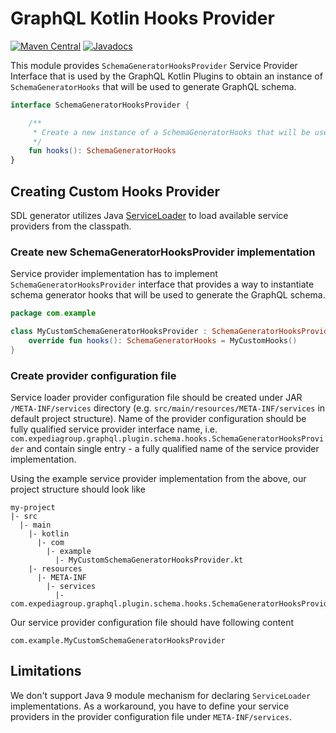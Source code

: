 # GraphQL Kotlin Hooks Provider

[![Maven Central](https://img.shields.io/maven-central/v/com.expediagroup/graphql-kotlin-hooks-provider.svg?label=Maven%20Central)](https://central.sonatype.com/search?namespace=com.expediagroup&q=name%3Agraphql-kotlin-hooks-provider)
[![Javadocs](https://img.shields.io/maven-central/v/com.expediagroup/graphql-kotlin-hooks-provider.svg?label=javadoc&colorB=brightgreen)](https://www.javadoc.io/doc/com.expediagroup/graphql-kotlin-hooks-provider)

This module provides `SchemaGeneratorHooksProvider` Service Provider Interface that is used by the GraphQL Kotlin Plugins
to obtain an instance of `SchemaGeneratorHooks` that will be used to generate GraphQL schema.

```kotlin
interface SchemaGeneratorHooksProvider {

    /**
     * Create a new instance of a SchemaGeneratorHooks that will be used to generate GraphQL schema in SDL format.
     */
    fun hooks(): SchemaGeneratorHooks
}
```

## Creating Custom Hooks Provider

SDL generator utilizes Java [ServiceLoader](https://docs.oracle.com/en/java/javase/11/docs/api/java.base/java/util/ServiceLoader.html)
to load available service providers from the classpath.

### Create new SchemaGeneratorHooksProvider implementation

Service provider implementation has to implement `SchemaGeneratorHooksProvider` interface that provides a way to instantiate
schema generator hooks that will be used to generate the GraphQL schema.

```kotlin
package com.example

class MyCustomSchemaGeneratorHooksProvider : SchemaGeneratorHooksProvider {
    override fun hooks(): SchemaGeneratorHooks = MyCustomHooks()
}
```

### Create provider configuration file

Service loader provider configuration file should be created under JAR `/META-INF/services` directory (e.g. `src/main/resources/META-INF/services`
in default project structure). Name of the provider configuration should be fully qualified service provider interface name, i.e.
`com.expediagroup.graphql.plugin.schema.hooks.SchemaGeneratorHooksProvider` and contain single entry - a fully qualified
name of the service provider implementation.

Using the example service provider implementation from the above, our project structure should look like

```
my-project
|- src
  |- main
    |- kotlin
      |- com
        |- example
          |- MyCustomSchemaGeneratorHooksProvider.kt
    |- resources
      |- META-INF
        |- services
          |- com.expediagroup.graphql.plugin.schema.hooks.SchemaGeneratorHooksProvider
```

Our service provider configuration file should have following content

```text
com.example.MyCustomSchemaGeneratorHooksProvider
```

## Limitations

We don't support Java 9 module mechanism for declaring `ServiceLoader` implementations. As a workaround, you have to define
your service providers in the provider configuration file under `META-INF/services`.
